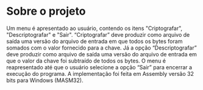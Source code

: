 # Sobre o projeto
Um menu é apresentado ao usuário, contendo os itens "Criptografar", "Descriptografar" e "Sair".
“Criptografar” deve produzir como arquivo de saída uma versão do arquivo de entrada em que 
todos os bytes foram somados com o valor fornecido para a chave. Já a opção “Descriptografar” deve 
produzir como arquivo de saída uma versão do arquivo de entrada em que o valor da chave foi subtraído 
de todos os bytes. O menu é reapresentado até que o usuário selecione a opção “Sair” para encerrar a execução 
do programa. A implementação foi feita em Assembly versão 32 bits para Windows (MASM32).
